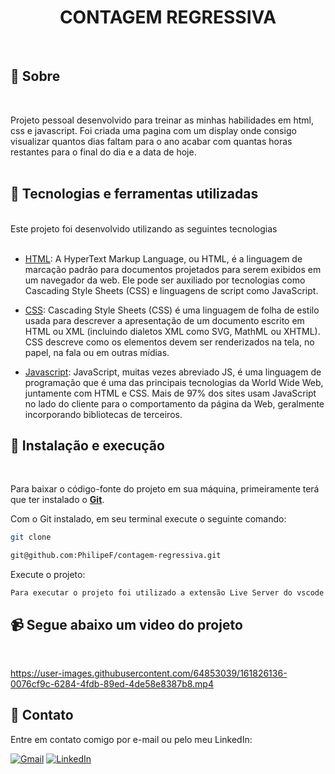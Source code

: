 <div align="center">
<h1> CONTAGEM REGRESSIVA </h1>
</div>
<br>

## 📃 Sobre

<br>

Projeto pessoal desenvolvido para treinar as minhas habilidades em html, css e javascript.  Foi criada uma pagina com um display onde consigo visualizar quantos dias faltam para o ano acabar com quantas horas restantes para o final do dia e a data de hoje. 
<br>
<br>

## 🚀 Tecnologias e ferramentas utilizadas

<br>
Este projeto foi desenvolvido utilizando as seguintes tecnologias
<br>
<br>

- [HTML](https://en.wikipedia.org/wiki/HTML): A HyperText Markup Language, ou HTML, é a linguagem de marcação padrão para documentos projetados para serem exibidos em um navegador da web. Ele pode ser auxiliado por tecnologias como Cascading Style Sheets (CSS) e linguagens de script como JavaScript.

- [CSS](https://developer.mozilla.org/en-US/docs/Web/CSS): Cascading Style Sheets (CSS) é uma linguagem de folha de estilo usada para descrever a apresentação de um documento escrito em HTML ou XML (incluindo dialetos XML como SVG, MathML ou XHTML). CSS descreve como os elementos devem ser renderizados na tela, no papel, na fala ou em outras mídias.

- [Javascript](https://en.wikipedia.org/wiki/JavaScript): JavaScript, muitas vezes abreviado JS, é uma linguagem de programação que é uma das principais tecnologias da World Wide Web, juntamente com HTML e CSS. Mais de 97% dos sites usam JavaScript no lado do cliente para o comportamento da página da Web, geralmente incorporando bibliotecas de terceiros.

## 🔧 Instalação e execução

<br>

Para baixar o código-fonte do projeto em sua máquina, primeiramente terá que ter instalado o [**Git**](https://git-scm.com/).

Com o Git instalado, em seu terminal execute o seguinte comando:

```bash
git clone  

git@github.com:PhilipeF/contagem-regressiva.git
```

Execute o projeto:

```
Para executar o projeto foi utilizado a extensão Live Server do vscode
```

<h2>📹 Segue abaixo um video do projeto</h2>
<br>


https://user-images.githubusercontent.com/64853039/161826136-0076cf9c-6284-4fdb-89ed-4de58e8387b8.mp4


## 📲 Contato

Entre em contato comigo por e-mail ou pelo meu LinkedIn:

<a href="mailto:philipsferreiraa@gmail.com"><img src="https://img.shields.io/badge/Gmail-D14836?style=for-the-badge&logo=gmail&logoColor=white" alt="Gmail"/></a>
<a href="https://www.linkedin.com/in/philipe-ferreira-60696388/"><img src="https://img.shields.io/badge/linkedin%20-%230077B5.svg?&style=for-the-badge&logo=linkedin&logoColor=white" alt="LinkedIn"/></a>

